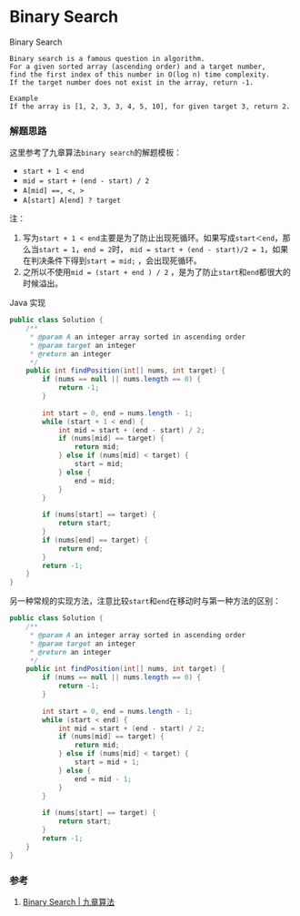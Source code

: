 # Binary Search

Binary Search

```
Binary search is a famous question in algorithm. 
For a given sorted array (ascending order) and a target number, 
find the first index of this number in O(log n) time complexity. 
If the target number does not exist in the array, return -1. 

Example 
If the array is [1, 2, 3, 3, 4, 5, 10], for given target 3, return 2.
```

### 解题思路

这里参考了九章算法`binary search`的解题模板：

- `start + 1 < end` 
- `mid = start + (end - start) / 2`
- `A[mid] ==, <, >`
- `A[start] A[end] ? target`

注：

1. 写为`start + 1 < end`主要是为了防止出现死循环。如果写成`start＜end`，那么当`start = 1`，`end = 2`时， `mid = start + (end - start)/2 = 1`，如果在判决条件下得到`start = mid;` ，会出现死循环。
2. 之所以不使用`mid = (start + end ) / 2` ，是为了防止`start`和`end`都很大的时候溢出。 

Java 实现

```java
public class Solution {
    /**
     * @param A an integer array sorted in ascending order
     * @param target an integer
     * @return an integer
     */
    public int findPosition(int[] nums, int target) {
        if (nums == null || nums.length == 0) {
            return -1;
        }
        
        int start = 0, end = nums.length - 1;
        while (start + 1 < end) {
            int mid = start + (end - start) / 2;
            if (nums[mid] == target) {
                return mid;
            } else if (nums[mid] < target) {
                start = mid;
            } else {
                end = mid;
            }
        }
        
        if (nums[start] == target) {
            return start;
        }
        if (nums[end] == target) {
            return end;
        }
        return -1;
    }
}
```



另一种常规的实现方法，注意比较`start`和`end`在移动时与第一种方法的区别：

```java
public class Solution {
    /**
     * @param A an integer array sorted in ascending order
     * @param target an integer
     * @return an integer
     */
    public int findPosition(int[] nums, int target) {
        if (nums == null || nums.length == 0) {
            return -1;
        }
        
        int start = 0, end = nums.length - 1;
        while (start < end) {
            int mid = start + (end - start) / 2;
            if (nums[mid] == target) {
                return mid;
            } else if (nums[mid] < target) {
                start = mid + 1;
            } else {
                end = mid - 1;
            }
        }
        
        if (nums[start] == target) {
            return start;
        }
        return -1;
    }
}
```



### 参考

1. [Binary Search | 九章算法](http://www.jiuzhang.com/solutions/binary-search/) 
